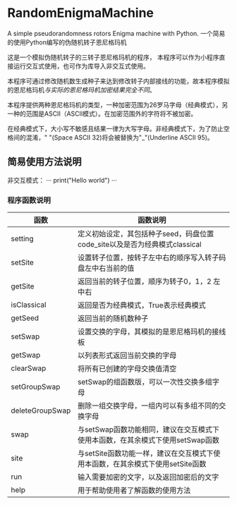 # RandomEnigmaMachine
A simple pseudorandomness rotors Enigma machine with Python.    一个简易的使用Python编写的伪随机转子恩尼格玛机

这是一个模拟伪随机转子的三转子恩尼格玛机的程序，
本程序可以作为小程序直接运行交互式使用，也可作为库导入非交互式使用。

本程序可通过修改随机数生成种子来达到修改转子内部接线的功能，故本程序模拟的恩尼格玛机*与实际的恩尼格玛机加密结果完全不同*。

本程序提供两种恩尼格玛机的类型，一种加密范围为26罗马字母（经典模式），另一种的范围是ASCII（ASCII模式）。在加密范围外的字符将不被加密。

在经典模式下，大小写不敏感且结果一律为大写字母。非经典模式下，为了防止空格间的混淆，" "(Space ASCII 32)将会被替换为"_"(Underline ASCII 95)。

## 简易使用方法说明
非交互模式：
···
print("Hello world")
···

### 程序函数说明
| 函数         |    函数说明            |
| ----------   | -------------- |
| setting      | 定义初始设定，其包括种子seed，码盘位置code_site以及是否为经典模式classical |
| setSite      | 设置转子位置，按转子左中右的顺序写入转子码盘左中右当前的值         |
| getSite      | 返回当前的转子位置，顺序为转子0，1，2 左中右 |
| isClassical  | 返回是否为经典模式，True表示经典模式 |
| getSeed      | 返回当前的随机数种子 |
| setSwap      | 设置交换的字母，其模拟的是恩尼格玛机的接线板 |
| getSwap      | 以列表形式返回当前交换的字母  |
| clearSwap    | 将所有已创建的字母交换值清空  |
| setGroupSwap | setSwap的组函数版，可以一次性交换多组字母    |
| deleteGroupSwap | 删除一组交换字母，一组内可以有多组不同的交换字母 |
| swap | 与setSwap函数功能相同，建议在交互模式下使用本函数，在其余模式下使用setSwap函数 |
| site | 与setSite函数功能一样，建议在交互模式下使用本函数，在其余模式下使用setSite函数 |
| run  | 输入需要加密的文字，以及返回加密后的文字 |
| help | 用于帮助使用者了解函数的使用方法 |
